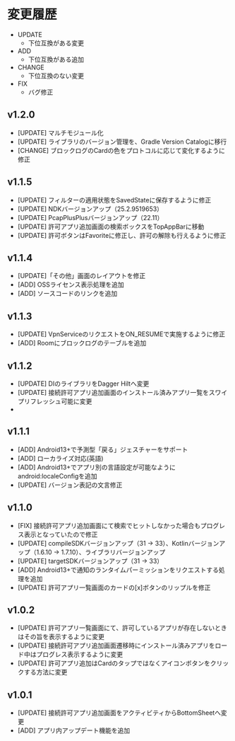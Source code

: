 # 変更履歴

- UPDATE
  - 下位互換がある変更
- ADD
  - 下位互換がある追加
- CHANGE
  - 下位互換のない変更
- FIX
  - バグ修正

## v1.2.0

- [UPDATE] マルチモジュール化
- [UPDATE] ライブラリのバージョン管理を、Gradle Version Catalogに移行
- [CHANGE] ブロックログのCardの色をプロトコルに応じて変化するように修正

## v1.1.5

- [UPDATE] フィルターの適用状態をSavedStateに保存するように修正
- [UPDATE] NDKバージョンアップ（25.2.9519653）
- [UPDATE] PcapPlusPlusバージョンアップ（22.11）
- [UPDATE] 許可アプリ追加画面の検索ボックスをTopAppBarに移動
- [UPDATE] 許可ボタンはFavoriteに修正し、許可の解除も行えるように修正

## v1.1.4

- [UPDATE]「その他」画面のレイアウトを修正
- [ADD] OSSライセンス表示処理を追加
- [ADD] ソースコードのリンクを追加

## v1.1.3

- [UPDATE] VpnServiceのリクエストをON_RESUMEで実施するように修正
- [ADD] Roomにブロックログのテーブルを追加

## v1.1.2

- [UPDATE] DIのライブラリをDagger Hiltへ変更
- [UPDATE] 接続許可アプリ追加画面のインストール済みアプリ一覧をスワイプリフレッシュ可能に変更
-

## v1.1.1

- [ADD] Android13+で予測型「戻る」ジェスチャーをサポート
- [ADD] ローカライズ対応(英語)
- [ADD] Android13+でアプリ別の言語設定が可能なようにandroid:localeConfigを追加
- [UPDATE] バージョン表記の文言修正

## v1.1.0

- [FIX] 接続許可アプリ追加画面にて検索でヒットしなかった場合もプログレス表示となっていたので修正
- [UPDATE] compileSDKバージョンアップ（31 → 33）、Kotlinバージョンアップ（1.6.10 → 1.7.10）、ライブラリバージョンアップ
- [UPDATE] targetSDKバージョンアップ（31 → 33）
- [ADD] Android13+で通知のランタイムパーミッションをリクエストする処理を追加
- [UPDATE] 許可アプリ一覧画面のカードの[x]ボタンのリップルを修正

## v1.0.2

- [UPDATE] 許可アプリ一覧画面にて、許可しているアプリが存在しないときはその旨を表示するように変更
- [UPDATE] 接続許可アプリ追加画面遷移時にインストール済みアプリをロード中はプログレス表示するように変更
- [UPDATE] 許可アプリ追加はCardのタップではなくアイコンボタンをクリックする方法に変更

## v1.0.1

- [UPDATE] 接続許可アプリ追加画面をアクティビティからBottomSheetへ変更
- [ADD] アプリ内アップデート機能を追加

